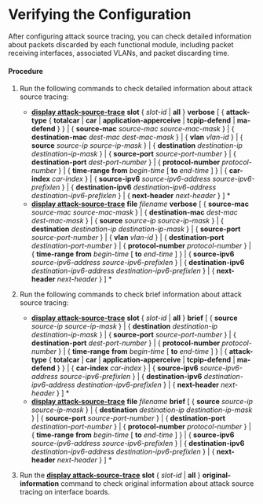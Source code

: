 Verifying the Configuration
===========================

After configuring attack source tracing, you can check detailed information about packets discarded by each functional module, including packet receiving interfaces, associated VLANs, and packet discarding time.

#### Procedure

1. Run the following commands to check detailed information about attack source tracing:
   
   
   * [**display attack-source-trace**](cmdqueryname=display+attack-source-trace+verbose+attack-type+totalcar+car) **slot** { *slot-id* | **all** } **verbose** [ { **attack-type** { **totalcar** | **car** | **application-apperceive** | **tcpip-defend** | **ma-defend** } } | { **source-mac** *source-mac* *source-mac-mask* } | { **destination-mac** *dest-mac* *dest-mac-mask* } | { **vlan** *vlan-id* } | { **source** *source-ip* *source-ip-mask* } | { **destination** *destination-ip* *destination-ip-mask* } | { **source-port** *source-port-number* } | { **destination-port** *dest-port-number* } | { **protocol-number** *protocol-number* } | { **time-range** **from** *begin-time* [ **to** *end-time* ] } | { **car-index** *car-index* } | { **source-ipv6** *source-ipv6-address* *source-ipv6-prefixlen* } | { **destination-ipv6** *destination-ipv6-address* *destination-ipv6-prefixlen* } | { **next-header** *next-header* } ] \*
   * [**display attack-source-trace**](cmdqueryname=display+attack-source-trace+file+verbose+source-mac) **file** *filename* **verbose** [ { **source-mac** *source-mac* *source-mac-mask* } | { **destination-mac** *dest-mac* *dest-mac-mask* } | { **source** *source-ip* *source-ip-mask* } | { **destination** *destination-ip* *destination-ip-mask* } | { **source-port** *source-port-number* } | { **vlan** *vlan-id* } | { **destination-port** *destination-port-number* } | { **protocol-number** *protocol-number* } | { **time-range** **from** *begin-time* [ **to** *end-time* ] } | { **source-ipv6** *source-ipv6-address* *source-ipv6-prefixlen* } | { **destination-ipv6** *destination-ipv6-address* *destination-ipv6-prefixlen* } | { **next-header** *next-header* } ] \*
2. Run the following commands to check brief information about attack source tracing:
   
   
   * [**display attack-source-trace**](cmdqueryname=display+attack-source-trace+brief+source+destination+source-port) **slot** { *slot-id* | **all** } **brief** [ { **source** *source-ip* *source-ip-mask* } | { **destination** *destination-ip* *destination-ip-mask* } | { **source-port** *source-port-number* } | { **destination-port** *dest-port-number* } | { **protocol-number** *protocol-number* } | { **time-range** **from** *begin-time* [ **to** *end-time* ] } | { **attack-type** { **totalcar** | **car** | **application-apperceive** | **tcpip-defend** | **ma-defend** } } | { **car-index** *car-index* } | { **source-ipv6** *source-ipv6-address* *source-ipv6-prefixlen* } | { **destination-ipv6** *destination-ipv6-address* *destination-ipv6-prefixlen* } | { **next-header** *next-header* } ] \*
   * [**display attack-source-trace**](cmdqueryname=display+attack-source-trace+file+brief+source+destination) **file** *filename* **brief** [ { **source** *source-ip* *source-ip-mask* } | { **destination** *destination-ip* *destination-ip-mask* } | { **source-port** *source-port-number* } | { **destination-port** *destination-port-number* } | { **protocol-number** *protocol-number* } | { **time-range** **from** *begin-time* [ **to** *end-time* ] } | { **source-ipv6** *source-ipv6-address* *source-ipv6-prefixlen* } | { **destination-ipv6** *destination-ipv6-address* *destination-ipv6-prefixlen* } | { **next-header** *next-header* } ] \*
3. Run the [**display attack-source-trace**](cmdqueryname=display+attack-source-trace+original-information) **slot** { *slot-id* | **all** } **original-information** command to check original information about attack source tracing on interface boards.